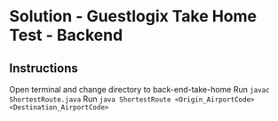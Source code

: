 # Solution - Guestlogix Take Home Test - Backend

## Instructions

Open terminal and change directory to back-end-take-home
Run `javac ShortestRoute.java`
Run `java ShortestRoute <Origin_AirportCode> <Destination_AirportCode>`